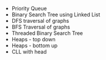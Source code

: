 - Priority Queue
- Binary Search Tree using Linked List
- DFS traversal of graphs
- BFS Traversal of graphs
- Threaded Binary Search Tree
- Heaps - top down
- Heaps - bottom up
- CLL with head
